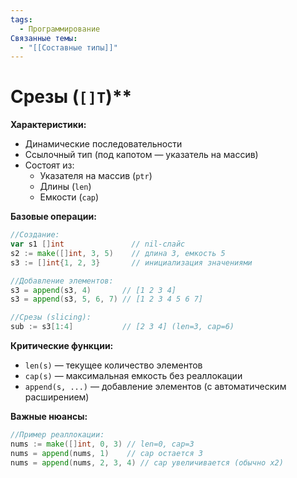 ```yaml
---
tags:
  - Программирование
Связанные темы:
  - "[[Составные типы]]"
---
```


# Срезы (`[]T`)**
**Характеристики:**
- Динамические последовательности
- Ссылочный тип (под капотом — указатель на массив)
- Состоят из:
  - Указателя на массив (`ptr`)
  - Длины (`len`)
  - Емкости (`cap`)

**Базовые операции:**
```go
//Создание:
var s1 []int               // nil-слайс
s2 := make([]int, 3, 5)    // длина 3, емкость 5
s3 := []int{1, 2, 3}       // инициализация значениями

//Добавление элементов:
s3 = append(s3, 4)       // [1 2 3 4]
s3 = append(s3, 5, 6, 7) // [1 2 3 4 5 6 7]

//Срезы (slicing):
sub := s3[1:4]           // [2 3 4] (len=3, cap=6)
```
**Критические функции:**
- `len(s)` — текущее количество элементов
- `cap(s)` — максимальная емкость без реаллокации
- `append(s, ...)` — добавление элементов (с автоматическим расширением)

**Важные нюансы:**
```go
//Пример реаллокации:
nums := make([]int, 0, 3) // len=0, cap=3
nums = append(nums, 1)    // cap остается 3
nums = append(nums, 2, 3, 4) // cap увеличивается (обычно x2)
```

